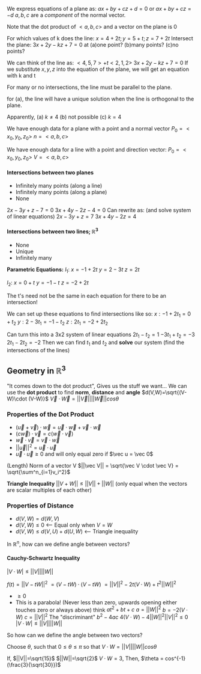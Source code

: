 We express equations of a plane as:
$ax + by + cz + d = 0$
or
$ax + by + cz = -d$
$a,b,c$ are a *component* of the normal vector. 

Note that the dot product of $<a,b,c>$ and a vector on the plane is 0

For which values of k does the line:
$x=4+2t; y=5+t; z=7+2t$
Intersect the plane:
$3x + 2y - kz + 7=0$
at (a)one point? (b)many points? (c)no points?

We can think of the line as: $<4,5,7>+t<2,1,2>$
$3x+2y-kz+7=0$
If we substitute $x,y,z$ into the equation of the plane, we will get an equation with k and t

For many or no intersections, the line must be parallel to the plane.

for (a), the line will have a unique solution when the line is orthogonal to the plane.

Apparently,
(a) $k\neq4$
(b) not possible
(c) $k=4$


We have enough data for a plane with a point and a normal vector
$P_0 = <x_0, y_0, z_0>$
$n = <a,b,c>$

We have enough data for a line with a point and direction vector:
$P_0=<x_0,y_0,z_0>$
$V=<a,b,c>$ 


#### Intersections between two planes
- Infinitely many points (along a line)
- Infinitely many points (along a plane)
- None

$2x - 3y + z - 7 = 0$
$3x + 4y -2z - 4=0$
Can rewrite as: (and solve system of linear equations)
$2x - 3y + z =7$
$3x + 4y -2z =4$

#### Intersections between two lines; $\mathbb{R}^3$
- None
- Unique
- Infinitely many

**Parametric Equations:**
$l_1:$
$x = -1 + 2t$
$y = 2-3t$
$z = 2t$

$l_2:$
$x=0+t$
$y=-1-t$
$z=-2+2t$

The t's need not be the same in each equation for there to be an intersection!

We can set up these equations to find intersections like so:
$x:-1 + 2t_1 = 0 + t_2$
$y:2-3t_1 = -1-t_2$
$z:2t_1=-2+2t_2$

Can turn this into a 3x2 system of linear equations
$2t_1-t_2=1$
$-3t_1+t_2=-3$
$2t_1-2t_2=-2$
Then we can find $t_1$ and $t_2$ and **solve** our system (find the intersections of the lines)


## Geometry in $\mathbb{R}^3$

"It comes down to the dot product", Gives us the stuff we want...
We can use the **dot product** to find **norm**, **distance** and **angle**
$d(V,W)=\sqrt{(V-W)\cdot (V-W)}$
$\vec V \cdot \vec W = ||\vec V||||\vec W||cos\theta$

### Properties of the Dot Product
- $(\vec u + \vec v) \cdot \vec w = \vec u \cdot \vec w + \vec v \cdot \vec w$
- $(c\vec w) \cdot \vec v = c(\vec w \cdot \vec v)$
- $\vec w \cdot \vec v = \vec v \cdot \vec w$
- $||\vec u ||^2 = \vec u \cdot \vec u$
- $\vec u \cdot \vec u \geq 0$ and will only equal zero if $\vec u = \vec 0$

(Length) Norm of a vector V
$||\vec V|| = \sqrt{\vec V \cdot \vec V} = \sqrt{\sum^n_{i=1}v_i^2}$

**Triangle Inequality**
$||V + W|| \leq ||V|| + ||W||$
(only equal when the vectors are scalar multiples of each other)


### Properties of Distance
- $d(V,W) = d(W,V)$
- $d(V,W) \leq 0$ <-- Equal only when $V=W$
- $d(V,W) \leq d(V,U) + d(U,W)$ <-- Triangle inequality


In $\mathbb{R}^n$, how can we define angle between vectors?

#### Cauchy-Schwartz Inequality
$|V \cdot W| \leq ||V||||W||$


$f(t) = ||V-tW||^2$ 
$= (V-tW)\cdot (V-tW)$
$= ||V||^2 -2t(V\cdot W)+t^2||W||^2$
- $\geq 0$
- This is a parabola! (Never less than zero, upwards opening either touches zero or always above)
think $at^2 + bt + c$
$a=||W||^2$
$b=-2(V\cdot W)$
$c=||V||^2$
The "discriminant" $b^2-4ac$
$4(V\cdot W) - 4||W||^2||V||^2 \leq 0$
$|V\cdot W| \leq ||V||||W||$

So how can we define the angle between two vectors?

Choose $\theta$, such that $0\leq \theta \leq \pi$ so that
$V\cdot W= ||V||||W||cos\theta$



If,
$||V||=\sqrt{15}$
$||W||=\sqrt{2}$
$V\cdot W = 3$,
Then,
$\theta = cos^{-1}(\frac{3}{\sqrt{30}})$

